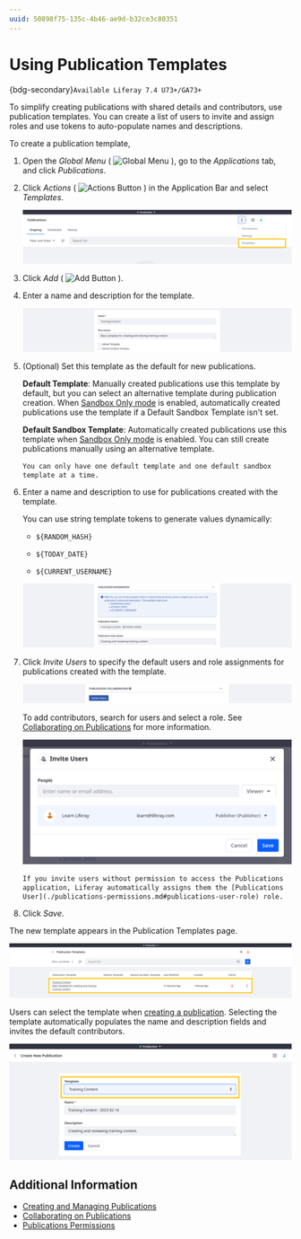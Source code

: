 ```yaml
---
uuid: 50898f75-135c-4b46-ae9d-b32ce3c80351
---
```

# Using Publication Templates

{bdg-secondary}`Available Liferay 7.4 U73+/GA73+`

To simplify creating publications with shared details and contributors, use publication templates. You can create a list of users to invite and assign roles and use tokens to auto-populate names and descriptions.

To create a publication template,

1. Open the *Global Menu* ( ![Global Menu](../../../images/icon-applications-menu.png) ), go to the *Applications* tab, and click *Publications*.

1. Click *Actions* ( ![Actions Button](../../../images/icon-actions.png) ) in the Application Bar and select *Templates*.

   ![Open the Publications application, click the Actions button in the Application Bar, and select Templates.](./using-publication-templates/images/01.png)

1. Click *Add* ( ![Add Button](../../../images/icon-add.png) ).

1. Enter a name and description for the template.

   ![Enter a name and description for the template.](./using-publication-templates/images/02.png)

1. (Optional) Set this template as the default for new publications.

   **Default Template**: Manually created publications use this template by default, but you can select an alternative template during publication creation. When [Sandbox Only mode](./enabling-publications.md#how-to-enable-publications) is enabled, automatically created publications use the template if a Default Sandbox Template isn't set.

   **Default Sandbox Template**: Automatically created publications use this template when [Sandbox Only mode](./enabling-publications.md#how-to-enable-publications) is enabled. You can still create publications manually using an alternative template.

   ```{note}
   You can only have one default template and one default sandbox template at a time.
   ```

1. Enter a name and description to use for publications created with the template.

   You can use string template tokens to generate values dynamically:

   * `${RANDOM_HASH}`

   * `${TODAY_DATE}`

   * `${CURRENT_USERNAME}`

   ![Enter a name and description to use for publications created with the template.](./using-publication-templates/images/03.png)

1. Click *Invite Users* to specify the default users and role assignments for publications created with the template.

   ![Click Invite Users to specify the default users and role assignments for publications created with the template.](./using-publication-templates/images/04.png)

   To add contributors, search for users and select a role. See [Collaborating on Publications](./collaborating-on-publications.md) for more information.

   ![Search for users and select a role.](./using-publication-templates/images/05.png)

   ```{note}
   If you invite users without permission to access the Publications application, Liferay automatically assigns them the [Publications User](./publications-permissions.md#publications-user-role) role.
   ```

1. Click *Save*.

The new template appears in the Publication Templates page.

![Templates appear in the Publication Templates page](./using-publication-templates/images/06.png)

Users can select the template when [creating a publication](./creating-and-managing-publications.md#creating-a-new-publication). Selecting the template automatically populates the name and description fields and invites the default contributors.

![Users can select the template when creating a publication.](./using-publication-templates/images/07.png)

## Additional Information

* [Creating and Managing Publications](./creating-and-managing-publications.md)
* [Collaborating on Publications](./collaborating-on-publications.md)
* [Publications Permissions](./publications-permissions.md)

